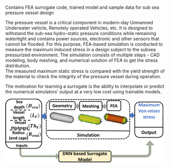Contains FEA surrogate code, trained model and sample data for sub sea pressure vessel design

The pressure vessel is a critical component in modern-day Unmanned Underwater vehicle, Remotely operated Vehicles, etc. It is designed to withstand the sub-sea hydro-static pressure conditions while remaining watertight and contains power sources, electronic and other sensors that cannot be flooded. For this purpose, FEA-based simulation is conducted to measure the maximum induced stress in a design subject to the subsea pressurized environment. The simulation consists of multiple steps - CAD modeling, body meshing, and numerical solution of FEA to get the stress distribution.   
 The measured maximum static stress is compared with the yield strength of the material to check the integrity of the pressure vessel during operation.  
 
 
The motivation for learning a surrogate is the ability to interpolate or predict the numerical simulators' output at a very low cost using trainable models.

![Alt text](https://github.com/vardhah/FEA_surrogate/blob/main/hull_surrogate.png)


